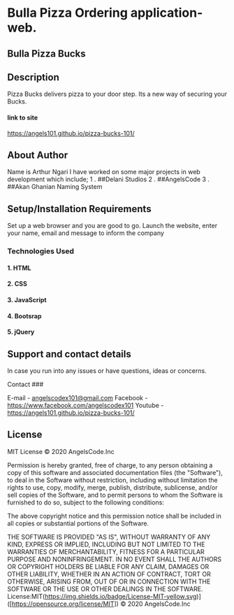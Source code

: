 # Bulla Pizza Ordering application-web.

## Bulla Pizza Bucks

## Description
Pizza Bucks delivers pizza to your door step. Its a new way of securing your Bucks.

#### link to site
https://angels101.github.io/pizza-bucks-101/

## About Author
   Name is Arthur Ngari
I have worked on some major projects in web development which include;
1 . ##Delani Studios
2 . ##AngelsCode
3 . ##Akan Ghanian Naming System

## Setup/Installation Requirements
Set up a web browser and you are good to go. Launch the website, enter your name, email and 
message to inform the company



### Technologies Used
#### 1. HTML
#### 2. CSS
#### 3. JavaScript
#### 4. Bootsrap
#### 5. jQuery

## Support and contact details
In case you run into any issues or have questions, ideas or concerns. 

Contact ### 

E-mail - angelscodex101@gmail.com
Facebook - https://www.facebook.com/angelscodex101
Youtube - https://angels101.github.io/pizza-bucks-101/
## License
MIT License
   © 2020 AngelsCode.Inc

Permission is hereby granted, free of charge, to any person obtaining a copy of this software and associated documentation files (the "Software"), to deal in the Software without restriction, including without limitation the rights to use, copy, modify, merge, publish, distribute, sublicense, and/or sell copies of the Software, and to permit persons to whom the Software is furnished to do so, subject to the following conditions:

The above copyright notice and this permission notice shall be included in all copies or substantial portions of the Software.

THE SOFTWARE IS PROVIDED "AS IS", WITHOUT WARRANTY OF ANY KIND, EXPRESS OR IMPLIED, INCLUDING BUT NOT LIMITED TO THE WARRANTIES OF MERCHANTABILITY, FITNESS FOR A PARTICULAR PURPOSE AND NONINFRINGEMENT. IN NO EVENT SHALL THE AUTHORS OR COPYRIGHT HOLDERS BE LIABLE FOR ANY CLAIM, DAMAGES OR OTHER LIABILITY, WHETHER IN AN ACTION OF CONTRACT, TORT OR OTHERWISE, ARISING FROM, OUT OF OR IN CONNECTION WITH THE SOFTWARE OR THE USE OR OTHER DEALINGS IN THE SOFTWARE.
License:MIT(https://img.shields.io/badge/License-MIT-yellow.svg)]
  ([https://opensource.org/license/MIT])   © 2020 AngelsCode.Inc

